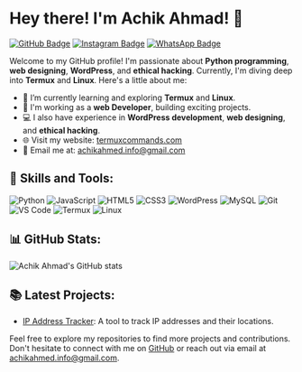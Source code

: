 # Hey there! I'm Achik Ahmad! 👋

[![GitHub Badge](https://img.shields.io/badge/-Achik_Ahmad-black?style=for-the-badge&logo=github&logoColor=white&link=https://github.com/Achik-Ahmed)](https://github.com/Achik-Ahmed)
[![Instagram Badge](https://img.shields.io/badge/-Instagram-blue?style=for-the-badge&logo=instagram&logoColor=white&link=https://www.instagram.com/lil_zanny20?igsh=N2ltdHoxdGlta2Mz)](https://www.instagram.com/lil_zanny20?igsh=N2ltdHoxdGlta2Mz)
[![WhatsApp Badge](https://img.shields.io/badge/-whatsapp-green?style=for-the-badge&logo=whatsapp&logoColor=white&link=https://chat.whatsapp.com/CntxW2PbjwT6meNgv7xoLh)](https://chat.whatsapp.com/CntxW2PbjwT6meNgv7xoLh)

Welcome to my GitHub profile! I'm passionate about **Python programming**, **web designing**, **WordPress**, and **ethical hacking**. Currently, I'm diving deep into **Termux** and **Linux**. Here's a little about me:

- 🌱 I’m currently learning and exploring **Termux** and **Linux**.
- 💼 I'm working as a **web Developer**, building exciting projects.
- 💻 I also have experience in **WordPress development**, **web designing**, and **ethical hacking**.
- 🌐 Visit my website: [termuxcommands.com](https://www.termuxcommands.com)
- 📧 Email me at: [achikahmed.info@gmail.com](mailto:achikahmed.info@gmail.com)

## 🚀 Skills and Tools:
<div align="left">
  
![Python](https://img.shields.io/badge/-Python-blue?style=for-the-badge&logo=python&logoColor=white&labelColor=306998)
![JavaScript](https://img.shields.io/badge/-JavaScript-yellow?style=for-the-badge&logo=javascript&logoColor=white&labelColor=f7df1e)
![HTML5](https://img.shields.io/badge/-HTML5-orange?style=for-the-badge&logo=html5&logoColor=white&labelColor=e34c26)
![CSS3](https://img.shields.io/badge/-CSS3-blue?style=for-the-badge&logo=css3&logoColor=white&labelColor=1572b6)
![WordPress](https://img.shields.io/badge/-WordPress-blue?style=for-the-badge&logo=wordpress&logoColor=white&labelColor=21759b&logoWidth=40&logoHeight=40)
![MySQL](https://img.shields.io/badge/-MySQL-blue?style=for-the-badge&logo=mysql&logoColor=white&labelColor=4479a1)
![Git](https://img.shields.io/badge/-Git-black?style=for-the-badge&logo=git&logoColor=white&labelColor=f05032)
![VS Code](https://img.shields.io/badge/-VS_Code-blue?style=for-the-badge&logo=visual-studio-code&logoColor=white&labelColor=007acc)
![Termux](https://img.shields.io/badge/-Termux-green?style=for-the-badge&logo=gnu-bash&logoColor=white&labelColor=black)
![Linux](https://img.shields.io/badge/-Linux-yellow?style=for-the-badge&logo=linux&logoColor=white&labelColor=black)

</div>

## 📊 GitHub Stats:
![Achik Ahmad's GitHub stats](https://github-readme-stats.vercel.app/api?username=Achik-Ahmed&show_icons=true&theme=radical)

## 📚 Latest Projects:
- [IP Address Tracker](https://github.com/Achik-Ahmed/ip-Address-Tracker): A tool to track IP addresses and their locations.

Feel free to explore my repositories to find more projects and contributions. Don't hesitate to connect with me on [GitHub](https://github.com/Achik-Ahmed) or reach out via email at achikahmed.info@gmail.com.
